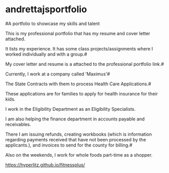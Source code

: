 # andrettajsportfolio
#A portfolio to showcase my skills and talent

This is my professional portfolio that has my resume and cover letter attached.

It lists my experience. It has some class projects/assignments where I worked individually and with a group.#

My cover letter and resume is a attached to the professional portfolio link.#

Currently, I work at a company called 'Maximus'#

The State Contracts with them to process Health Care Applications.#

These applications are for families to apply for health insurance for their kids.

I work in the Eligibility Department as an Eligibility Specialists.

I am also helping the finance department in accounts payable and receivables.

There I am issuing refunds, creating workbooks (which is information regarding payments received that have not been processed by the applicants.), and invoices to send for the county for billing.#

Also on the weekends, I work for whole foods part-time as a shopper.

https://hyperlitz.github.io/fitnessplus/
